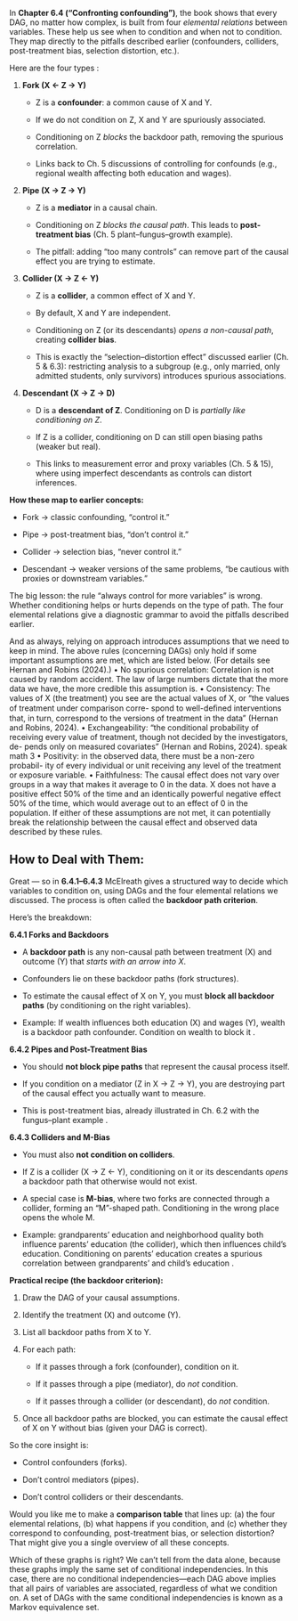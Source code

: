In **Chapter 6.4 (“Confronting confounding”)**, the book shows that every DAG, no matter how complex, is built from four _elemental relations_ between variables. These help us see when to condition and when not to condition. They map directly to the pitfalls described earlier (confounders, colliders, post-treatment bias, selection distortion, etc.).

Here are the four types :

1. **Fork (X ← Z → Y)**
	
	- Z is a **confounder**: a common cause of X and Y.
		
	- If we do not condition on Z, X and Y are spuriously associated.
		
	- Conditioning on Z _blocks_ the backdoor path, removing the spurious correlation.
		
	- Links back to Ch. 5 discussions of controlling for confounds (e.g., regional wealth affecting both education and wages).

2. **Pipe (X → Z → Y)**
	
	- Z is a **mediator** in a causal chain.
		
	- Conditioning on Z _blocks the causal path_. This leads to **post-treatment bias** (Ch. 5 plant–fungus–growth example).
		
	- The pitfall: adding “too many controls” can remove part of the causal effect you are trying to estimate.

3. **Collider (X → Z ← Y)**
	
	- Z is a **collider**, a common effect of X and Y.
		
	- By default, X and Y are independent.
		
	- Conditioning on Z (or its descendants) _opens a non-causal path_, creating **collider bias**.
		
	- This is exactly the “selection–distortion effect” discussed earlier (Ch. 5 & 6.3): restricting analysis to a subgroup (e.g., only married, only admitted students, only survivors) introduces spurious associations.

4. **Descendant (X → Z → D)**
	
	- D is a **descendant of Z**. Conditioning on D is _partially like conditioning on Z_.
		
	- If Z is a collider, conditioning on D can still open biasing paths (weaker but real).
		
	- This links to measurement error and proxy variables (Ch. 5 & 15), where using imperfect descendants as controls can distort inferences.

**How these map to earlier concepts:**

- Fork → classic confounding, “control it.”
	
- Pipe → post-treatment bias, “don’t control it.”
	
- Collider → selection bias, “never control it.”
	
- Descendant → weaker versions of the same problems, “be cautious with proxies or downstream variables.”

The big lesson: the rule “always control for more variables” is wrong. Whether conditioning helps or hurts depends on the type of path. The four elemental relations give a diagnostic grammar to avoid the pitfalls described earlier.

And as always, relying on approach introduces assumptions that
we need to keep in mind. The above rules (concerning DAGs) only
hold if some important assumptions are met, which are listed below.
(For details see Hernan and Robins (2024).)
• No spurious correlation: Correlation is not caused by random
accident. The law of large numbers dictate that the more data we
have, the more credible this assumption is.
• Consistency: The values of X (the treatment) you see are the actual
values of X, or “the values of treatment under comparison corre-
spond to well-deﬁned interventions that, in turn, correspond to the
versions of treatment in the data” (Hernan and Robins, 2024).
• Exchangeability: “the conditional probability of receiving every
value of treatment, though not decided by the investigators, de-
pends only on measured covariates” (Hernan and Robins, 2024).
speak math 3
• Positivity: in the observed data, there must be a non-zero probabil-
ity of every individual or unit receiving any level of the treatment
or exposure variable.
• Faithfulness: The causal effect does not vary over groups in a way
that makes it average to 0 in the data. X does not have a positive
effect 50% of the time and an identically powerful negative effect
50% of the time, which would average out to an effect of 0 in the
population.
If either of these assumptions are not met, it can potentially break the
relationship between the causal effect and observed data described by
these rules.
## How to Deal with Them:
Great — so in **6.4.1–6.4.3** McElreath gives a structured way to decide which variables to condition on, using DAGs and the four elemental relations we discussed. The process is often called the **backdoor path criterion**.

Here’s the breakdown:

**6.4.1 Forks and Backdoors**

- A **backdoor path** is any non-causal path between treatment (X) and outcome (Y) that _starts with an arrow into X_.
	
- Confounders lie on these backdoor paths (fork structures).
	
- To estimate the causal effect of X on Y, you must **block all backdoor paths** (by conditioning on the right variables).
	
- Example: If wealth influences both education (X) and wages (Y), wealth is a backdoor path confounder. Condition on wealth to block it .

**6.4.2 Pipes and Post-Treatment Bias**

- You should **not block pipe paths** that represent the causal process itself.
	
- If you condition on a mediator (Z in X → Z → Y), you are destroying part of the causal effect you actually want to measure.
	
- This is post-treatment bias, already illustrated in Ch. 6.2 with the fungus–plant example .

**6.4.3 Colliders and M-Bias**

- You must also **not condition on colliders**.
	
- If Z is a collider (X → Z ← Y), conditioning on it or its descendants _opens_ a backdoor path that otherwise would not exist.
	
- A special case is **M-bias**, where two forks are connected through a collider, forming an “M”-shaped path. Conditioning in the wrong place opens the whole M.
	
- Example: grandparents’ education and neighborhood quality both influence parents’ education (the collider), which then influences child’s education. Conditioning on parents’ education creates a spurious correlation between grandparents’ and child’s education .

**Practical recipe (the backdoor criterion):**

1. Draw the DAG of your causal assumptions.
	
2. Identify the treatment (X) and outcome (Y).
	
3. List all backdoor paths from X to Y.
	
4. For each path:
	
	- If it passes through a fork (confounder), condition on it.
		
	- If it passes through a pipe (mediator), do _not_ condition.
		
	- If it passes through a collider (or descendant), do _not_ condition.

5. Once all backdoor paths are blocked, you can estimate the causal effect of X on Y without bias (given your DAG is correct).

So the core insight is:

- Control confounders (forks).
	
- Don’t control mediators (pipes).
	
- Don’t control colliders or their descendants.

Would you like me to make a **comparison table** that lines up: (a) the four elemental relations, (b) what happens if you condition, and (c) whether they correspond to confounding, post-treatment bias, or selection distortion? That might give you a single overview of all these concepts.

Which of these graphs is right? We can’t tell from the data alone, because these graphs
imply the same set of conditional independencies. In this case, there are no conditional
independencies—each DAG above implies that all pairs of variables are associated, regardless
of what we condition on. A set of DAGs with the same conditional independencies is known
as a Markov equivalence set.